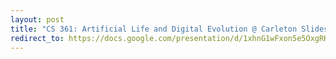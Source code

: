 ```yaml
---
layout: post
title: "CS 361: Artificial Life and Digital Evolution @ Carleton Slides"
redirect_to: https://docs.google.com/presentation/d/1xhnG1wFxon5e5OxgRKx9imc0dPEezUK8XSay1LcdPfo
---
```

